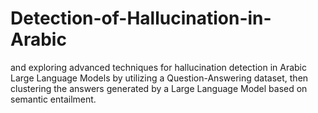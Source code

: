 # Detection-of-Hallucination-in-Arabic
and exploring advanced techniques for hallucination detection in Arabic Large Language Models by utilizing a Question-Answering dataset, then clustering the answers generated by a Large Language Model based on semantic entailment. 
